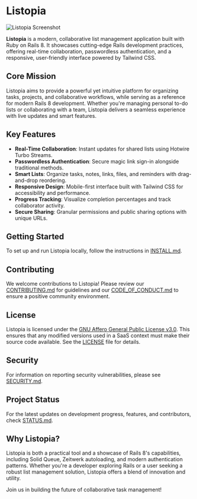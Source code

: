 # Listopia

![Listopia Screenshot](https://raw.githubusercontent.com/spaquet/listopia/main/images/screenshot.png)

**Listopia** is a modern, collaborative list management application built with Ruby on Rails 8. It showcases cutting-edge Rails development practices, offering real-time collaboration, passwordless authentication, and a responsive, user-friendly interface powered by Tailwind CSS.

## Core Mission

Listopia aims to provide a powerful yet intuitive platform for organizing tasks, projects, and collaborative workflows, while serving as a reference for modern Rails 8 development. Whether you're managing personal to-do lists or collaborating with a team, Listopia delivers a seamless experience with live updates and smart features.

## Key Features

- **Real-Time Collaboration**: Instant updates for shared lists using Hotwire Turbo Streams.
- **Passwordless Authentication**: Secure magic link sign-in alongside traditional methods.
- **Smart Lists**: Organize tasks, notes, links, files, and reminders with drag-and-drop reordering.
- **Responsive Design**: Mobile-first interface built with Tailwind CSS for accessibility and performance.
- **Progress Tracking**: Visualize completion percentages and track collaborator activity.
- **Secure Sharing**: Granular permissions and public sharing options with unique URLs.

## Getting Started

To set up and run Listopia locally, follow the instructions in [INSTALL.md](INSTALL.md).

## Contributing

We welcome contributions to Listopia! Please review our [CONTRIBUTING.md](CONTRIBUTING.md) for guidelines and our [CODE_OF_CONDUCT.md](CODE_OF_CONDUCT.md) to ensure a positive community environment.

## License

Listopia is licensed under the [GNU Affero General Public License v3.0](LICENSE). This ensures that any modified versions used in a SaaS context must make their source code available. See the [LICENSE](LICENSE) file for details.

## Security

For information on reporting security vulnerabilities, please see [SECURITY.md](SECURITY.md).

## Project Status

For the latest updates on development progress, features, and contributors, check [STATUS.md](STATUS.md).

## Why Listopia?

Listopia is both a practical tool and a showcase of Rails 8's capabilities, including Solid Queue, Zeitwerk autoloading, and modern authentication patterns. Whether you're a developer exploring Rails or a user seeking a robust list management solution, Listopia offers a blend of innovation and utility.

Join us in building the future of collaborative task management!